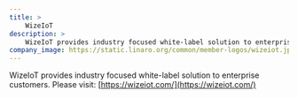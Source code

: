 ```yaml
---
title: >
    WizeIoT
description: >
    WizeIoT provides industry focused white-label solution to enterprise customers.
company_image: https://static.linaro.org/common/member-logos/wizeiot.jpg
---
```

WizeIoT provides industry focused white-label solution to enterprise customers.  Please visit: [https://wizeiot.com/](https://wizeiot.com/)

